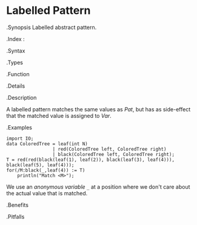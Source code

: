 # Labelled Pattern

.Synopsis
Labelled abstract pattern.

.Index
:

.Syntax

.Types

.Function

.Details

.Description

A labelled pattern matches the same values as _Pat_, but has as side-effect that the matched value is assigned to _Var_.

.Examples
```rascal-shell
import IO;
data ColoredTree = leaf(int N)
                 | red(ColoredTree left, ColoredTree right) 
                 | black(ColoredTree left, ColoredTree right);
T = red(red(black(leaf(1), leaf(2)), black(leaf(3), leaf(4))), black(leaf(5), leaf(4)));
for(/M:black(_,leaf(4)) := T)
    println("Match <M>");
```
We use an *anonymous variable* `_` at a position where we don't care about the actual value that is matched.

.Benefits

.Pitfalls

